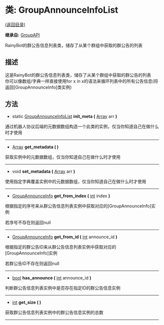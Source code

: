 # 类: GroupAnnounceInfoList  
[(返回目录)](README.md)  
  
**继承自:** [GroupAPI](GroupAPI.md)  
  
RainyBot的群公告信息列表类，储存了从某个群组中获取的群公告的列表  
  
## 描述  
  
这是RainyBot的群公告信息列表类，储存了从某个群组中获取的群公告的列表   
你可以像数组/字典一样直接使用for x in x的语法来循环列表中的所有公告信息(将返回[GroupAnnounceInfo]类实例)  
  
## 方法 
  
- static [GroupAnnounceInfoList](GroupAnnounceInfoList.md) **init_meta (** [Array](https://docs.godotengine.org/en/latest/classes/class_array.html) arr **)**  
  
通过机器人协议后端的元数据数组构造一个此类的实例，仅当你知道自己在做什么时才使用  
  
---  
  
- [Array](https://docs.godotengine.org/en/latest/classes/class_array.html) **get_metadata ( )**  
  
获取实例中的元数据数组，仅当你知道自己在做什么时才使用  
  
---  
  
- void **set_metadata (** [Array](https://docs.godotengine.org/en/latest/classes/class_array.html) arr **)**  
  
使用指定字典覆盖实例中的元数据数组，仅当你知道自己在做什么时才使用  
  
---  
  
- [GroupAnnounceInfo](GroupAnnounceInfo.md) **get_from_index (** [int](https://docs.godotengine.org/en/latest/classes/class_int.html) index **)**  
  
根据指定的序号来从群公告信息列表实例中获取对应的[GroupAnnounceInfo]实例   
  
若序号不存在则返回null  
  
---  
  
- [GroupAnnounceInfo](GroupAnnounceInfo.md) **get_from_id (** [int](https://docs.godotengine.org/en/latest/classes/class_int.html) announce_id **)**  
  
根据指定的群公告ID来从群公告信息列表实例中获取对应的[GroupAnnounceInfo]实例   
  
若群公告ID不存在则返回null  
  
---  
  
- [bool](https://docs.godotengine.org/en/latest/classes/class_bool.html) **has_announce (** [int](https://docs.godotengine.org/en/latest/classes/class_int.html) announce_id **)**  
  
判断群公告信息列表实例中是否存在指定ID的群公告信息实例  
  
---  
  
- [int](https://docs.godotengine.org/en/latest/classes/class_int.html) **get_size ( )**  
  
获取群公告信息列表实例中的群公告信息实例的总数  
  
---  
  

